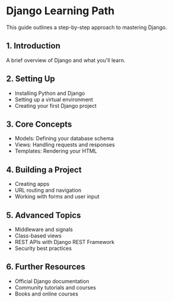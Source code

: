 # Django Learning Path

This guide outlines a step-by-step approach to mastering Django.

## 1. Introduction
A brief overview of Django and what you'll learn.

## 2. Setting Up
- Installing Python and Django
- Setting up a virtual environment
- Creating your first Django project

## 3. Core Concepts
- Models: Defining your database schema
- Views: Handling requests and responses
- Templates: Rendering your HTML

## 4. Building a Project
- Creating apps
- URL routing and navigation
- Working with forms and user input

## 5. Advanced Topics
- Middleware and signals
- Class-based views
- REST APIs with Django REST Framework
- Security best practices

## 6. Further Resources
- Official Django documentation
- Community tutorials and courses
- Books and online courses
